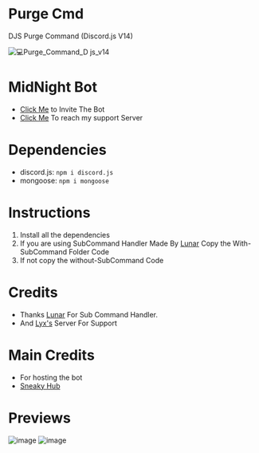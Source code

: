 # Purge Cmd
DJS Purge Command (Discord.js V14)

![💻Purge_Command_D js_v14](https://user-images.githubusercontent.com/94427416/194107761-e1382488-86e3-49fe-b51e-3128cb070ba5.png)

# MidNight Bot
- [Click Me](https://discord.com/api/oauth2/authorize?client_id=933628005987795035&permissions=1426197654646&scope=bot%20applications.commands) to Invite The Bot
- [Click Me](https://discord.gg/aXnJp96cUz) To reach my support Server
# Dependencies
- discord.js: `npm i discord.js` 
- mongoose: `npm i mongoose`
# Instructions
1. Install all the dependencies
2. If you are using SubCommand Handler Made By [Lunar](https://github.com/LunarTaku) Copy the With-SubCommand Folder Code 
3. If not copy the without-SubCommand Code

# Credits
- Thanks [Lunar](https://github.com/LunarTaku) For Sub Command Handler. 
- And [Lyx's](https://discord.gg/7jcbjKCjsb) Server For Support

# Main Credits
- For hosting the bot
- [Sneaky Hub](https://discord.gg/j5NpEqfh73)
# Previews
![image](https://user-images.githubusercontent.com/94427416/194115120-20ff2c35-8224-4c15-935f-01b1007fce4c.png)
![image](https://user-images.githubusercontent.com/94427416/194115564-81036766-852d-4559-b02c-3956f45ae7de.png)

